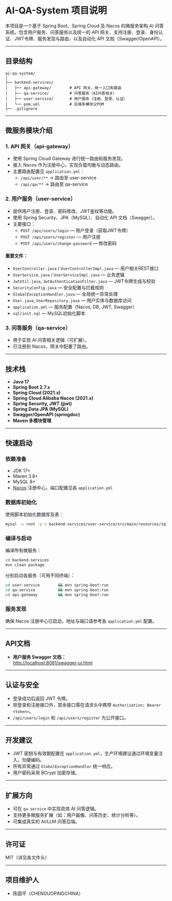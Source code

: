 # AI-QA-System 项目说明

本项目是一个基于 Spring Boot、Spring Cloud 及 Nacos 的微服务架构 AI 问答系统。包含用户服务、问答服务以及统一的 API 网关，支持注册、登录、身份认证、JWT令牌、服务发现与路由，以及自动化 API 文档（Swagger/OpenAPI）。

---

## 目录结构

```
ai-qa-system/
│
├── backend-services/
│   ├── api-gateway/        # API 网关，统一入口和路由
│   ├── qa-service/         # 问答服务（AI问答相关）
│   ├── user-service/       # 用户服务（注册、登录、认证）
│   └── pom.xml             # 后端多模块父POM
├── .gitignore
```

---

## 微服务模块介绍

### 1. API 网关（api-gateway）

- 使用 Spring Cloud Gateway 进行统一路由和服务发现。
- 接入 Nacos 作为注册中心，实现负载均衡与动态路由。
- 主要路由配置见 `application.yml`：
    - `/api/user/**` → 路由至 user-service
    - `/api/qa/**`   → 路由至 qa-service

### 2. 用户服务（user-service）

- 提供用户注册、登录、密码修改、JWT鉴权等功能。
- 使用 Spring Security、JPA（MySQL）、自动化 API 文档（Swagger）。
- 主要接口：
    - `POST /api/users/login`         — 用户登录（获取JWT令牌）
    - `POST /api/users/register`      — 用户注册
    - `POST /api/users/change-password` — 修改密码

#### 重要文件：
- `UserController.java` / `UserControllerImpl.java` — 用户相关REST接口
- `UserService.java` / `UserServiceImpl.java`      — 业务逻辑
- `JwtUtil.java`, `JwtAuthenticationFilter.java`   — JWT令牌生成与校验
- `SecurityConfig.java`                            — 安全配置与拦截规则
- `GlobalExceptionHandler.java`                    — 全局统一异常处理
- `User.java`, `UserRepository.java`               — 用户实体与数据库访问
- `application.yml`                                — 服务配置（Nacos, DB, JWT, Swagger）
- `sql/init.sql`                                   — MySQL初始化脚本

### 3. 问答服务（qa-service）

- 用于实现 AI 问答相关逻辑（可扩展）。
- 已注册到 Nacos，网关中配置了路由。

---

## 技术栈

- **Java 17**
- **Spring Boot 2.7.x**
- **Spring Cloud (2021.x)**
- **Spring Cloud Alibaba Nacos (2021.x)**
- **Spring Security, JWT (jjwt)**
- **Spring Data JPA (MySQL)**
- **Swagger/OpenAPI (springdoc)**
- **Maven 多模块管理**

---

## 快速启动

### 依赖准备

- JDK 17+
- Maven 3.8+
- MySQL 8+
- [Nacos](https://nacos.io/) 注册中心，端口配置见各 `application.yml`

### 数据库初始化

使用脚本初始化数据库及表：

```bash
mysql -u root -p < backend-services/user-service/src/main/resources/sql/init.sql
```

### 编译与启动

编译所有微服务：

```bash
cd backend-services
mvn clean package
```

分别启动各服务（可用不同终端）：

```bash
cd user-service        && mvn spring-boot:run
cd qa-service          && mvn spring-boot:run
cd api-gateway         && mvn spring-boot:run
```

### 服务发现

确保 Nacos 注册中心已启动，地址与端口请参考各 `application.yml` 配置。

---

## API文档

- **用户服务 Swagger 文档：**  
  [http://localhost:8081/swagger-ui.html](http://localhost:8081/swagger-ui.html)

---

## 认证与安全

- 登录成功后返回 JWT 令牌。
- 除登录和注册接口外，其余接口需在请求头中携带 `Authorization: Bearer <token>`。
- `/api/users/login` 和 `/api/users/register` 为公开接口。

---

## 开发建议

- JWT 密钥与有效期配置在 `application.yml`，生产环境建议通过环境变量注入，勿硬编码。
- 所有异常通过 `GlobalExceptionHandler` 统一响应。
- 用户密码采用 BCrypt 加密存储。

---

## 扩展方向

- 可在 `qa-service` 中实现具体 AI 问答逻辑。
- 支持更多微服务扩展（如：用户画像、问答历史、统计分析等）。
- 可集成真实的 AI/LLM 问答后端。

---

## 许可证

MIT（详见各文件头）

---

## 项目维护人

- 陈国平（CHENGUOPINGCHINA）
